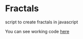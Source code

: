 # Fractals
script to create fractals in javascript

You can see working code [here](http://qbabor4.ct8.pl/fractals/fractals.html)
